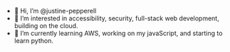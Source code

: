 - 👋 Hi, I’m @justine-pepperell
- 👀 I’m interested in accessibility, security, full-stack web development, building on the cloud. 
- 🌱 I’m currently learning AWS, working on my javaScript, and starting to learn python. 



<!---
justine-pepperell/justine-pepperell is a ✨ special ✨ repository because its `README.md` (this file) appears on your GitHub profile.
You can click the Preview link to take a look at your changes.
--->
